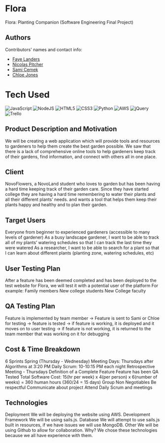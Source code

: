 # Flora
Flora: Planting Companion (Software Engineering Final Project)

## Authors

Contributors' names and contact info:

* [Faye Landers](https://github.com/fairyfade)
* [Nicolas Pitcher](https://github.com/Npitcher12)
* [Sami Cemek](https://github.com/ascemek) 
* [Chloe Jones](https://github.com/chloemjones)

# Tech Used
 ![JavaScript](https://img.shields.io/badge/javascript-%23323330.svg?style=for-the-badge&logo=javascript&logoColor=%23F7DF1E)
 ![NodeJS](https://img.shields.io/badge/node.js-6DA55F?style=for-the-badge&logo=node.js&logoColor=white) 
 ![HTML5](https://img.shields.io/badge/html5-%23E34F26.svg?style=for-the-badge&logo=html5&logoColor=white)
 ![CSS3](https://img.shields.io/badge/css3-%231572B6.svg?style=for-the-badge&logo=css3&logoColor=white) 
 ![Python](https://img.shields.io/badge/python-3670A0?style=for-the-badge&logo=python&logoColor=ffdd54) 
 ![AWS](https://img.shields.io/badge/AWS-%23FF9900.svg?style=for-the-badge&logo=amazon-aws&logoColor=white) 
 ![jQuery](https://img.shields.io/badge/jquery-%230769AD.svg?style=for-the-badge&logo=jquery&logoColor=white) 
 ![Trello](https://img.shields.io/badge/Trello-%23026AA7.svg?style=for-the-badge&logo=Trello&logoColor=white)

## Product Description and Motivation

We will be creating a web application which will provide tools and resources to gardeners to help them create the best garden possible.
We saw that there is a lack of comprehensive online tools to help gardeners keep track of their gardens, find information, and connect with others all in one place.
 
## Client

NovoFlowers, a NovoLand student who loves to garden but has been having a hard time keeping track of their garden care. Since they have started college they are having a hard time remembering to water their plants and all their different plants’ needs.  and wants a tool that helps them keep their plants happy and healthy and to plan their garden. 

## Target Users
Everyone from beginner to experienced gardeners (accessible to many levels of gardener)
As a busy landscape gardener, I want to be able to track all of my plants’ watering schedules so that I can track the last time they were watered
As a researcher, I want to be able to search for a plant so that I can learn about different plants (planting zone, watering schedules, etc)

## User Testing Plan
After a feature has been deemed completed and has been deployed to the test website for Flora, we will test it with a potential user of the platform 
For example:
Family members
New college students
New College faculty

## QA Testing Plan
Feature is implemented by team member → Feature is sent to Sami or Chloe for testing → feature is tested → if feature is working, it is deployed and it moves on to user testing → if feature is not working, it is returned to the team member that was working on it for debugging

## Cost & Time Breakdown

6 Sprints
Spring (Thursday - Wednesday)
Meeting Days: Thursdays after Algorithms at 3:20 PM 
Daily Scrum: 10-10:15 PM each night 
Retrospective Meeting - Thursdays
Definition of a Complete Feature
Feature has been QA Tested 
Total Software Cost:  15(hr per week) x 4(per person) x 6(number of weeks) = 360 human hours (360/24 = 15 days)
Group Non Negotiables 
Be respectful
Communicate about project
Attend Daily Scrum and meetings


## Technologies

Deployment
We will be deploying the website using AWS.
Development Framework
	We will be using sails.js.
Database 
	We will attempt to use sails.js built in resources, if we have issues we will use MongoDB.
Other
	We will be using Github to allow for collaboration.
Why?
	We chose these technologies because we all have experience with them.
